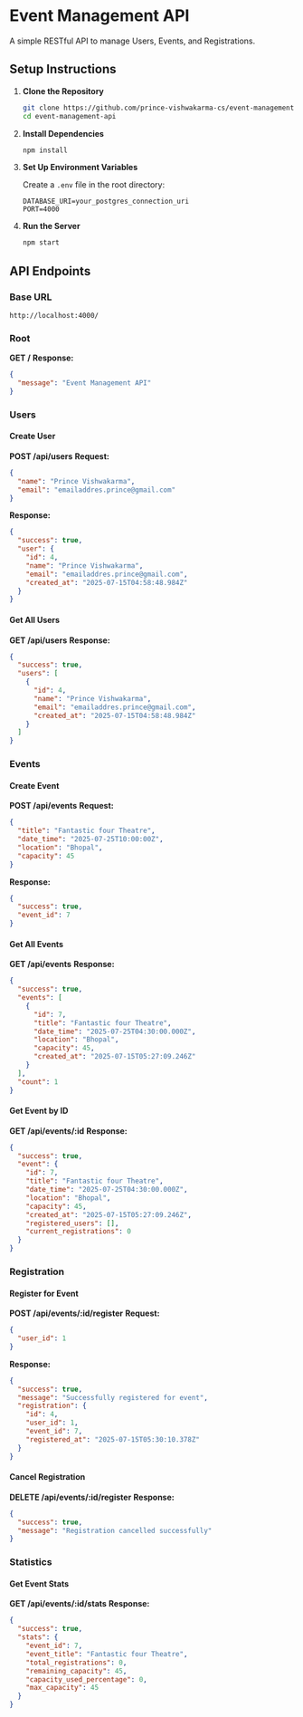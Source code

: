 
# Event Management API

A simple RESTful API to manage Users, Events, and Registrations.

## Setup Instructions

1. **Clone the Repository**
   ```bash
   git clone https://github.com/prince-vishwakarma-cs/event-management-api.git
   cd event-management-api

2. **Install Dependencies**

   ```bash
   npm install
   ```

3. **Set Up Environment Variables**

   Create a `.env` file in the root directory:

   ```env
   DATABASE_URI=your_postgres_connection_uri
   PORT=4000
   ```

4. **Run the Server**

   ```bash
   npm start
   ```

## API Endpoints

### Base URL

```
http://localhost:4000/
```

### Root

**GET /**
**Response:**

```json
{
  "message": "Event Management API"
}
```

### Users

#### Create User

**POST /api/users**
**Request:**

```json
{
  "name": "Prince Vishwakarma",
  "email": "emailaddres.prince@gmail.com"
}
```

**Response:**

```json
{
  "success": true,
  "user": {
    "id": 4,
    "name": "Prince Vishwakarma",
    "email": "emailaddres.prince@gmail.com",
    "created_at": "2025-07-15T04:58:48.984Z"
  }
}
```

#### Get All Users

**GET /api/users**
**Response:**

```json
{
  "success": true,
  "users": [
    {
      "id": 4,
      "name": "Prince Vishwakarma",
      "email": "emailaddres.prince@gmail.com",
      "created_at": "2025-07-15T04:58:48.984Z"
    }
  ]
}
```

### Events

#### Create Event

**POST /api/events**
**Request:**

```json
{
  "title": "Fantastic four Theatre",
  "date_time": "2025-07-25T10:00:00Z",
  "location": "Bhopal",
  "capacity": 45
}
```

**Response:**

```json
{
  "success": true,
  "event_id": 7
}
```

#### Get All Events

**GET /api/events**
**Response:**

```json
{
  "success": true,
  "events": [
    {
      "id": 7,
      "title": "Fantastic four Theatre",
      "date_time": "2025-07-25T04:30:00.000Z",
      "location": "Bhopal",
      "capacity": 45,
      "created_at": "2025-07-15T05:27:09.246Z"
    }
  ],
  "count": 1
}
```

#### Get Event by ID

**GET /api/events/\:id**
**Response:**

```json
{
  "success": true,
  "event": {
    "id": 7,
    "title": "Fantastic four Theatre",
    "date_time": "2025-07-25T04:30:00.000Z",
    "location": "Bhopal",
    "capacity": 45,
    "created_at": "2025-07-15T05:27:09.246Z",
    "registered_users": [],
    "current_registrations": 0
  }
}
```

### Registration

#### Register for Event

**POST /api/events/\:id/register**
**Request:**

```json
{
  "user_id": 1
}
```

**Response:**

```json
{
  "success": true,
  "message": "Successfully registered for event",
  "registration": {
    "id": 4,
    "user_id": 1,
    "event_id": 7,
    "registered_at": "2025-07-15T05:30:10.378Z"
  }
}
```

#### Cancel Registration

**DELETE /api/events/\:id/register**
**Response:**

```json
{
  "success": true,
  "message": "Registration cancelled successfully"
}
```

### Statistics

#### Get Event Stats

**GET /api/events/\:id/stats**
**Response:**

```json
{
  "success": true,
  "stats": {
    "event_id": 7,
    "event_title": "Fantastic four Theatre",
    "total_registrations": 0,
    "remaining_capacity": 45,
    "capacity_used_percentage": 0,
    "max_capacity": 45
  }
}
```
```
